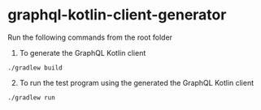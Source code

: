 # graphql-kotlin-client-generator

Run the following commands from the root folder

1) To generate the GraphQL Kotlin client

```
./gradlew build
```

2) To run the test program using the generated the GraphQL Kotlin client

```
./gradlew run
```
